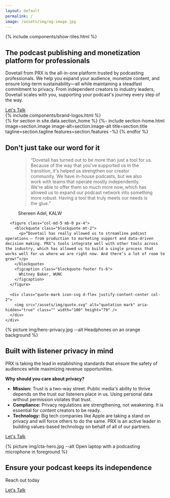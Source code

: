 ```yaml
---
layout: default
permalink: /
image: /assets/img/og-image.jpg
---
```


<section class="section top text-white">
  {% include components/show-tiles.html %}
  <div class="container col-xxl-9 position-relative p-4">
    <h1 class="mb-4 mt-4">The podcast publishing and monetization platform for professionals</h1>
    <p class="mb-6 pe-4 fs-6">Dovetail from PRX is the all-in-one platform trusted by podcasting professionals. We help you expand your audience, monetize content, and ensure long-term sustainability—all while maintaining a steadfast commitment to privacy. From independent creators to industry leaders, Dovetail scales with you, supporting your podcast's journey every step of the way.</p>
    <a href="{% link pages/contact.md %}" type="button" class="btn btn-primary px-4 mt-2"><nobr>Let's Talk</nobr></a>
    </div>
  </div>
</section>

<div class="section bg-navy m-0 p-0 text-white">
  <div class="container">
    {% include components/brand-logos.html %}
  </div>
</div>

<div class="home-sections">
  {% for section in site.data.section_home %}
    {%- include section-home.html
      image=section.image
      image-alt=section.image-alt
      title=section.title
      tagline=section.tagline
      features=section.features
    -%}
  {% endfor %}
</div>

<section class="section bg-navy section-quote text-white p-4 prx-70vh">
  <div class="container-fluid">
    <h2 class="display-6 mb-4 text-center">Don't just take our word for it</h2>
    <div class="row g-5">
      <figure class="col-md-5 mb-0 px-4">
        <blockquote class="blockquote mt-2">
          <p>“Dovetail has turned out to be more than just a tool for us. Because of the way that you've supported us in the transition, it's helped us strengthen our creator community. We have in-house podcasts, but we also work with teams that operate mostly independently. We're able to offer them so much more now, which has allowed us to expand our podcast network into something more robust. Having a tool that truly meets our needs is the glue.”</p>
        </blockquote>
        <figcaption class="blockquote-footer fs-6">
          Shereen Adel, KALW
        </figcaption>
      </figure>

      <figure class="col-md-5 mb-0 px-4">
        <blockquote class="blockquote mt-2">
          <p>“Dovetail has really allowed us to streamline podcast operations — from production to marketing support and data-driven decision making. PRX’s tools integrate well with other tools across the industry, which has allowed us to build a single process that works well for us where we are right now. And there’s a lot of room to grow!”</p>
        </blockquote>
        <figcaption class="blockquote-footer fs-6">
          Whitney Baker, WUNC
        </figcaption>
      </figure>

      <div class="quote-mark icon-svg d-flex justify-content-center col-2">
        <img src="/assets/img/quote.svg" alt="quotation mark" aria-hidden="true" class="" width="100" height="79" />
      </div>
    </div>
  </div>
</section>

<section class="section hero p-5">
  <div class="hero-image">
    <div>
    {% picture img/hero-privacy.jpg --alt Headphones on an orange background %}
    </div>
  </div>
  <div class="hero-content container col-xxl-8">
    <div class="row">
      <div class="col-md-8">
        <div class="hero-content-inner">
          <h2 class="display-6 mb-4">Built with listener privacy in mind</h2>
          <p class="fs-5">PRX is taking the lead in establishing standards that ensure the safety of audiences while maximizing revenue opportunities.</p>
          <p class="fs-5"><strong>Why should you care about privacy?</strong></p>
          <div class="row g-4">
            <div class="col d-flex align-items-start">
              <div>
                <ul>
                  <li><strong>Mission:</strong> Trust is a two-way street. Public media's ability to thrive depends on the trust our listeners place in us.  Using personal data without permission violates that trust.</li>
                  <li><strong>Compliance:</strong> Privacy regulations are strengthening, not weakening.  It is essential for content creators to be ready.</li>
                  <li><strong>Technology:</strong>  Big tech companies like Apple are taking a stand on privacy and will force others to do the same. PRX is an active leader in building values-based technology on behalf of all of our partners.</li>
                </ul>
              </div>
            </div>
          </div>
          <p class="mb-4"><a href="{% link pages/contact.md %}" type="button" class="btn btn-primary px-4 gap-3">Let's Talk</a></p>
        </div>
      </div>
    </div>
  </div>
</section>

<aside class="section text-white hero p-5 m-0 cta">
  <div class="hero-image">
    <div>{% picture img/cta-hero.jpg --alt Open laptop with a podcasting microphone in foreground %}</div>
  </div>
  <div class="hero-content container col-xxl-8 text-center py-4">
    <div class="hero-content-inner">
      <h2 class="display-6 pt-4">Ensure your podcast keeps its independence</h2>
      <p class="fs-3 mt-2 mb-4">Reach out today</p>
      <p class="text-center"><a href="{% link pages/contact.md %}" type="button" class="btn btn-primary px-4 gap-3">Let's Talk</a></p>
    </div>
  </div>
</aside>
